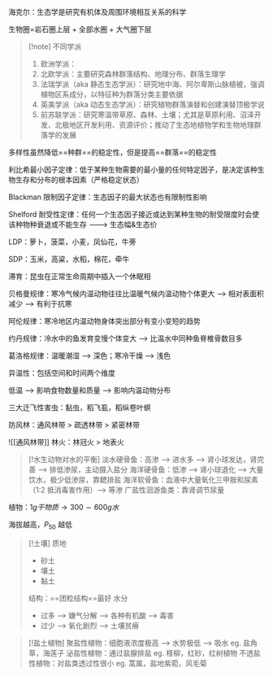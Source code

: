 海克尔：生态学是研究有机体及周围环境相互关系的科学

生物圈=岩石圈上层 + 全部水圈 + 大气圈下层

>[!note] 不同学派
>
> 1. 欧洲学派：
> 	1. 北欧学派：主要研究森林群落结构、地理分布、群落生理学
> 	2. 法瑞学派（aka 静态生态学派）：研究地中海、阿尔卑斯山脉植被，强调植物区系成分，以特征种为群落分类主要依据
> 2. 英美学派（aka 动态生态学派）：研究植物群落演替和创建演替顶极学说
> 3. 前苏联学派：研究寒温带草原、森林、土壤；尤其是草原利用、沼泽开发、北极地区开发利用、资源评价；推动了生态地植物学和生物地理群落学的发展

多样性虽然降低==种群==的稳定性，但是提高==群落==的稳定性

利比希最小因子定律：低于某种生物需要的最小量的任何特定因子，是决定该种生物生存和分布的根本因素（严格稳定状态）

Blackman 限制因子定律：生态因子的最大状态也有限制性影响

Shelford 耐受性定律：任何一个生态因子接近或达到某种生物的耐受限度时会使该种物种衰退或不能生存 ---> 生态幅&生态价

LDP：萝卜，菠菜，小麦，凤仙花，牛蒡

SDP：玉米，高粱，水稻，棉花，牵牛

滞育：昆虫在正常生命周期中插入一个休眠相


贝格曼规律：寒冷气候内温动物往往比温暖气候内温动物个体更大 --> 相对表面积减少 --> 有利于抗寒

阿伦规律：寒冷地区内温动物身体突出部分有变小变短的趋势

约丹规律：冷水中的鱼发育变慢个体变大 --> 比温水中同种鱼脊椎骨数目多

葛洛格规律：温暖潮湿 --> 深色；寒冷干燥 --> 浅色

异温性：包括空间和时间两个维度

低温 --> 影响食物数量和质量 --> 影响内温动物分布

三大迁飞性害虫：黏虫，稻飞虱，稻纵卷叶螟

防风林：通风林带 > 疏透林带 > 紧密林带

![[通风林带]] 林火：林冠火 > 地表火

>[!水生动物对水的平衡]
> 淡水硬骨鱼：高渗 --> 进水多 --> 肾小球发达，肾完善 --> 排低渗尿，主动摄入盐分
> 海洋硬骨鱼：低渗 --> 肾小球退化 --> 大量饮水，极少低渗尿，靠鳃排盐
> 海洋软骨鱼：血液中大量氧化三甲胺和尿素（1:2 抵消毒害作用）--> 等渗
> 广盐性洄游鱼类：靠肾调节尿量

植物：$1g干物质\rightarrow 300\sim600g水$

海拔越高，$P_{50}$ 越低

>[!土壤]
> 质地
>- 砂土
>- 壤土
>- 黏土
>
> 结构：==团粒结构==最好
> 水分
>- 过多 --> 嫌气分解 --> 各种有机酸 --> 毒害
>- 过少 --> 氧化剧烈 --> 土壤贫瘠

>[!盐土植物]
> 聚盐性植物：细胞液浓度极高 --> 水势极低 --> 吸水 eg. 盐角草，海莲子
> 泌盐性植物：通过盐腺排盐 eg. 柽柳，红砂，红树植物
> 不透盐性植物：对盐类透过性很小 eg. 蒿属，盐地紫菀，风毛菊
